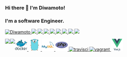 ### Hi there 👋  I'm Diwamoto!

### I'm a software Engineer.

<p align="left"> 
  <a href="https://github.com/Diwamoto/">
    <img src="https://komarev.com/ghpvc/?username=diwamoto" alt="Diwamoto" />
  </a>
  <a href="http://twitter.com/Diwamoto">
    <img height="20" src="https://img.shields.io/twitter/follow/Diwamoto_?label=Twitter&logo=twitter&style=flat" />
  </a>
  <a href="https://github.com/Diwamoto">
    <img height="20" src="https://img.shields.io/github/followers/Diwamoto?label=follow&logo=github&style=flat" />
  </a>
  <a href="https://qiita.com/Diwamoto">
    <img height="20" src="https://qiita-badge.apiapi.app/s/Diwamoto/posts.svg" />
  </a>
  <a href="https://qiita.com/Diwamoto">
    <img height="20" src="https://qiita-badge.apiapi.app/s/Diwamoto/contributions.svg" />
  </a>
  <a href="https://zenn.dev/Diwamoto">
    <img height="20" src="hhttps://zenn-badge.ganariya.vercel.app/Diwamoto/liked" />
  </a>
  <a href="https://zenn.dev/Diwamoto">
    <img height="20" src="https://zenn-badge.ganariya.vercel.app/Diwamoto/followers" />
  </a>
  <a href="https://zenn.dev/Diwamoto">
    <img height="20" src="https://zenn-badge.ganariya.vercel.app/Diwamoto/articles" />
  </a>
  <a href="https://zenn.dev/Diwamoto">
    <img height="20" src="https://zenn-badge.ganariya.vercel.app/Diwamoto/articles" />
  </a>
</p>

<a href="https://github.com/anuraghazra/github-readme-stats">
  <img align="left" src="https://github-readme-stats.vercel.app/api?username=Diwamoto&count_private=true&show_icons=true" />
</a>
<a href="https://github.com/anuraghazra/github-readme-stats">
  <img align="left" src="https://github-readme-stats.vercel.app/api/top-langs/?username=Diwamoto" />
</a>

<p align="left"> <a href="https://www.docker.com/" target="_blank"> <img src="https://raw.githubusercontent.com/devicons/devicon/master/icons/docker/docker-original-wordmark.svg" alt="docker" width="40" height="40"/> </a> <a href="https://golang.org" target="_blank"> <img src="https://raw.githubusercontent.com/devicons/devicon/master/icons/go/go-original.svg" alt="go" width="40" height="40"/> </a> <a href="https://www.mysql.com/" target="_blank"> <img src="https://raw.githubusercontent.com/devicons/devicon/master/icons/mysql/mysql-original-wordmark.svg" alt="mysql" width="40" height="40"/> </a> <a href="https://www.php.net" target="_blank"> <img src="https://raw.githubusercontent.com/devicons/devicon/master/icons/php/php-original.svg" alt="php" width="40" height="40"/> </a> <a href="https://travis-ci.org" target="_blank"> <img src="https://www.vectorlogo.zone/logos/travis-ci/travis-ci-icon.svg" alt="travisci" width="40" height="40"/> </a> <a href="https://www.vagrantup.com/" target="_blank"> <img src="https://www.vectorlogo.zone/logos/vagrantup/vagrantup-icon.svg" alt="vagrant" width="40" height="40"/> </a> <a href="https://vuejs.org/" target="_blank"> <img src="https://raw.githubusercontent.com/devicons/devicon/master/icons/vuejs/vuejs-original-wordmark.svg" alt="vuejs" width="40" height="40"/> </a> </p>




<!--
**Diwamoto/Diwamoto** is a ✨ _special_ ✨ repository because its `README.md` (this file) appears on your GitHub profile.

Here are some ideas to get you started:

- 🔭 I’m currently working on ...
- 🌱 I’m currently learning ...
- 👯 I’m looking to collaborate on ...
- 🤔 I’m looking for help with ...
- 💬 Ask me about ...
- 📫 How to reach me: ...
- 😄 Pronouns: ...
- ⚡ Fun fact: ...
-->
